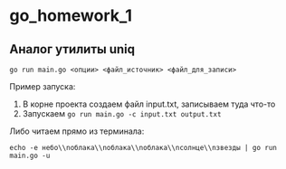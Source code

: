 # go_homework_1

## Аналог утилиты uniq

`go run main.go <опции> <файл_источник> <файл_для_записи>`

Пример запуска:
1. В корне проекта создаем файл input.txt, записываем туда что-то
2. Запускаем `go run main.go -c input.txt output.txt`

Либо читаем прямо из терминала:

`echo -e небо\\nоблака\\nоблака\\nоблака\\nсолнце\\nзвезды | go run main.go -u`
